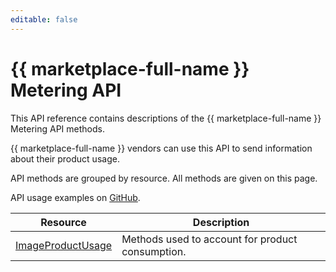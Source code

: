 ```yaml
---
editable: false
---
```


# {{ marketplace-full-name }} Metering API

This API reference contains descriptions of the {{ marketplace-full-name }} Metering API methods.

{{ marketplace-full-name }} vendors can use this API to send information about their product usage.

API methods are grouped by resource. All methods are given on this page.

API usage examples on [GitHub](https://github.com/yandex-cloud/python-sdk/tree/master/examples/marketplace/metering-api).

| Resource | Description |
| --- | --- |
| [ImageProductUsage](ImageProductUsage/index.md) | Methods used to account for product consumption. |